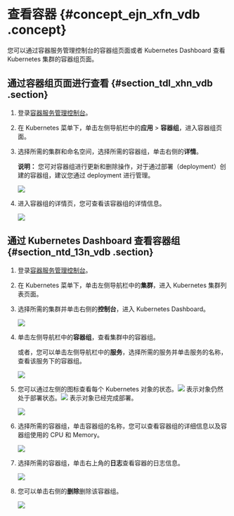 # 查看容器 {#concept_ejn_xfn_vdb .concept}

您可以通过容器服务管理控制台的容器组页面或者 Kubernetes Dashboard 查看 Kubernetes 集群的容器组页面。

## 通过容器组页面进行查看 {#section_tdl_xhn_vdb .section}

1.  登录[容器服务管理控制台](https://cs.console.aliyun.com)。
2.  在 Kubernetes 菜单下，单击左侧导航栏中的**应用** \> **容器组**，进入容器组页面。
3.  选择所需的集群和命名空间，选择所需的容器组，单击右侧的**详情**。

    **说明：** 您可对容器组进行更新和删除操作，对于通过部署（deployment）创建的容器组，建议您通过 deployment 进行管理。

    ![](http://static-aliyun-doc.oss-cn-hangzhou.aliyuncs.com/assets/img/16668/153568636910944_zh-CN.png)

4.  进入容器组的详情页，您可查看该容器组的详情信息。

    ![](http://static-aliyun-doc.oss-cn-hangzhou.aliyuncs.com/assets/img/16668/153568636910945_zh-CN.png)


## 通过 Kubernetes Dashboard 查看容器组 {#section_ntd_13n_vdb .section}

1.  登录[容器服务管理控制台](https://cs.console.aliyun.com)。
2.  在 Kubernetes 菜单下，单击左侧导航栏中的**集群**，进入 Kubernetes 集群列表页面。
3.  选择所需的集群并单击右侧的**控制台**，进入 Kubernetes Dashboard。

    ![](http://static-aliyun-doc.oss-cn-hangzhou.aliyuncs.com/assets/img/16668/153568636910946_zh-CN.png)

4.  单击左侧导航栏中的**容器组**，查看集群中的容器组。

    或者，您可以单击左侧导航栏中的**服务**，选择所需的服务并单击服务的名称，查看该服务下的容器组。

    ![](http://static-aliyun-doc.oss-cn-hangzhou.aliyuncs.com/assets/img/16668/153568636910948_zh-CN.png)

5.  您可以通过左侧的图标查看每个 Kubernetes 对象的状态。![](http://static-aliyun-doc.oss-cn-hangzhou.aliyuncs.com/assets/img/16668/153568636910949_zh-CN.png) 表示对象仍然处于部署状态。![](http://static-aliyun-doc.oss-cn-hangzhou.aliyuncs.com/assets/img/16668/153568636910950_zh-CN.png) 表示对象已经完成部署。

    ![](http://static-aliyun-doc.oss-cn-hangzhou.aliyuncs.com/assets/img/16668/153568636910951_zh-CN.png)

6.  选择所需的容器组，单击容器组的名称，您可以查看容器组的详细信息以及容器组使用的 CPU 和 Memory。

    ![](http://static-aliyun-doc.oss-cn-hangzhou.aliyuncs.com/assets/img/16668/153568636910952_zh-CN.png)

7.  选择所需的容器组，单击右上角的**日志**查看容器的日志信息。

    ![](http://static-aliyun-doc.oss-cn-hangzhou.aliyuncs.com/assets/img/16668/153568637011007_zh-CN.png)

8.  您可以单击右侧的**删除**删除该容器组。

    ![](http://static-aliyun-doc.oss-cn-hangzhou.aliyuncs.com/assets/img/16668/153568637011008_zh-CN.png)


